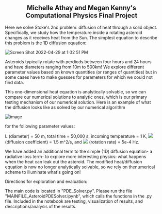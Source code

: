 ## <center> Michelle Athay and Megan Kenny's Computational Physics Final Project


  Here we solve Stoke's 2nd problem: diffusion of heat through a solid object. Specifically, we study how the temperature inside a rotating asteroid changes as it receives heat from the Sun. The simplest equation to describe this problem is the 1D diffusion equation:
 
  
![Screen Shot 2022-04-29 at 1 02 51 PM](https://user-images.githubusercontent.com/70778637/166009685-9d6fa15b-c445-4053-821b-a31024d33d66.png)

Asteroids typically rotate with perdiods between four hours and 24 hours and have diameters ranging from 10m to 500km! We explore different parameter values based on known quantities (or ranges of quantities) but in some cases have to make  guesses for parameters for which we could not find data. 
  
This one-dimensional heat equation is analytically solvable, so we can compare our numerical solutions to analytic ones, which is our primary testing mechanism of our numerical solution. Here is an example of what the diffusion looks like as solved by our numerical algorithm
  
![image](https://user-images.githubusercontent.com/70778637/166007559-bdb98aab-229a-4e19-9c44-7cb6c411be21.png)

for the following parameter values:
  
L (diameter) = 50 m, total time = 50,000 s, incoming temperature = 1 K, <img src="https://render.githubusercontent.com/render/math?math=\kappa"> (diffusion coefficient) = 1.5 m^2/s, and <img src="https://render.githubusercontent.com/render/math?math=\omega"> (rotation rate) = 5e-4 Hz.
  
We have added an additional term to the simple (1D) diffusion equation- a radiative loss term- to explore more interesting physics: what happens when the heat can leak out the asteroid. The modified heat/diffusion equation is now no longer analytically solvable, so we rely on thenumerical scheme to illuminate what's going on! 
  
Directions for exploration and evaluation:
  
  The main code is located in "PDE_Solver.py". Please run the file "MAINFILE_AsteroidPDESolver.ipynb", which calls the functions in the .py file. Included in the notebook are testing, visualization of results, and descriptions/analysis of the results.

